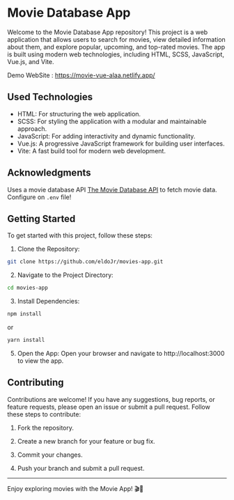 # Movie Database App

Welcome to the Movie Database App repository! This project is a web application that allows users to search for movies, view detailed information about them, and explore popular, upcoming, and top-rated movies. The app is built using modern web technologies, including HTML, SCSS, JavaScript, Vue.js, and Vite.


Demo WebSite : https://movie-vue-alaa.netlify.app/


## Used Technologies
<ul>
    <li> HTML: For structuring the web application.</li> 
    <li> SCSS: For styling the application with a modular and maintainable approach.</li> 
    <li>JavaScript: For adding interactivity and dynamic functionality.</li> 
    <li>Vue.js: A progressive JavaScript framework for building user interfaces.</li> 
    <li>Vite: A fast build tool for modern web development.</li>
</ul>

## Acknowledgments
Uses a movie database API [The Movie Database API](https://developer.themoviedb.org/reference/intro/getting-started) to fetch movie data. Configure on ```.env``` file!

## Getting Started
To get started with this project, follow these steps:

1.  Clone the Repository:
```bash
git clone https://github.com/eldoJr/movies-app.git
```

2.  Navigate to the Project Directory:
```bash
cd movies-app
```

3.  Install Dependencies:
```bash
npm install
```
or
```bash
yarn install
```

5. Open the App:
Open your browser and navigate to http://localhost:3000 to view the app.

## Contributing
Contributions are welcome! If you have any suggestions, bug reports, or feature requests, please open an issue or submit a pull request. Follow these steps to contribute:

1. Fork the repository.

2. Create a new branch for your feature or bug fix.

3. Commit your changes.

4. Push your branch and submit a pull request.
---
Enjoy exploring movies with the Movie App! 🎬🍿
